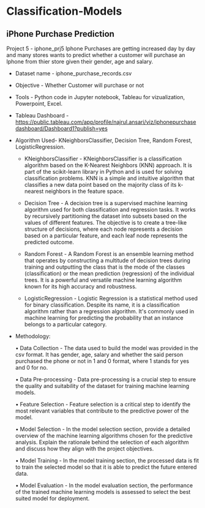# Classification-Models

## iPhone Purchase Prediction
Project 5 - iphone_prj5
Iphone Purchases are getting increased day by day and many stores wants to predict whether a customer will purchase an Iphone 
from thier store given their gender, age and salary.
+ Dataset name - iphone_purchase_records.csv

+ Objective  - Whether Customer will purchase or not

+ Tools - Python code in Jupyter notebook, Tableau for vizualization, Powerpoint, Excel.

+ Tableau Dashboard - https://public.tableau.com/app/profile/najrul.ansari/viz/iphonepurchasedashboard/Dashboard1?publish=yes

+ Algorithm Used- KNeighborsClassifier, Decision Tree, Random Forest, LogisticRegression.

  + KNeighborsClassifier - KNeighborsClassifier is a classification algorithm based on the K-Nearest Neighbors (KNN) approach. 
It is part of the scikit-learn library in Python and is used for solving classification problems. 
KNN is a simple and intuitive algorithm that classifies a new data point based on the majority class of its k-nearest neighbors in the feature space.

  + Decision Tree - A decision tree is a supervised machine learning algorithm used for both classification and regression tasks. 
It works by recursively partitioning the dataset into subsets based on the values of different features. 
The objective is to create a tree-like structure of decisions, where each node represents a decision based on a particular feature, 
and each leaf node represents the predicted outcome.

  + Random Forest - A Random Forest is an ensemble learning method that operates by constructing a multitude of decision trees during training and 
outputting the class that is the mode of the classes (classification) or the mean prediction (regression) of the individual trees. 
It is a powerful and versatile machine learning algorithm known for its high accuracy and robustness.

  + LogisticRegression - Logistic Regression is a statistical method used for binary classification. 
Despite its name, it is a classification algorithm rather than a regression algorithm. 
It's commonly used in machine learning for predicting the probability that an instance belongs to a particular category.

+ Methodology:
  
  •	Data Collection - The data used to build the model was provided in the csv format. It has gender, age, salary and whether the said person purchased the phone or not in 1 and 0 
    format, where 1 stands for yes and 0 for no.

  •	Data Pre-processing - Data pre-processing is a crucial step to ensure the quality and suitability of the dataset for training machine learning models.

  •	Feature Selection - Feature selection is a critical step to identify the most relevant variables that contribute to the predictive power of the model.

  •	Model Selection - In the model selection section, provide a detailed overview of the machine learning algorithms chosen for the predictive analysis. Explain the rationale behind the 
    selection of each algorithm and discuss how they align with the project objectives.
  
  •	Model Training - In the model training section, the processed data is fit to train the selected model so that it is able to predict the future entered data.

  •	Model Evaluation - In the model evaluation section, the performance of the trained machine learning models is assessed to select the best suited model for deployment.
